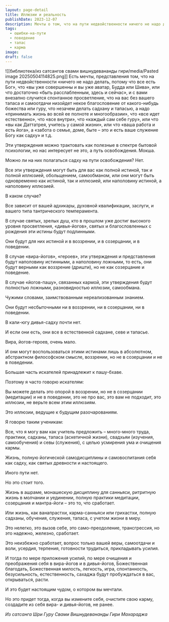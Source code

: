 ```yaml
---
layout: page-detail
title: Иллюзии и реальность
publishDate: 2023-12-07
description: Мечты о том, что на пути недвойственности ничего не надо делать и просветление придёт само, - иллюзия для большинства. Эти идеи могут быть истиной только для зрелых душ, дивья-йогов, но для большинства они ведут к разочарованиям. Путь освобождения требует труда, практики, самодисциплины, тапаса, изучения и служения. Только преодолевая себя, очищая карму и прикладывая усилия, можно достичь настоящей свободы.
tags:
  - ошибки-на-пути
  - поведение
  - тапас
  - карма
image: 
draft: false
---
```

![[библиотека/из сатсангов свами вишнудевананды гири/media/Pasted image 20250504114825.png]]
 Есть мечты, представления том, что на пути недвойственности «ничего не надо делать, потому что все есть Бог», что «вы уже совершенны и вы уже аватар, Будда или Шива», или что достаточно «быть расслабленным, здесь и сейчас», и с вами внезапно случится спонтанное просветление, что на вас без вашего тапаса и самоотдачи низойдет некое благословение от какого-нибудь божества или гуру, что незачем делать садхану и тапасью, а надо «принимать жизнь во всей ее полноте и многообразии», что «все идет естественно», что «все внутри», что «каждый сам себе гуру», или что «вы как Даттатрея, учитесь у самой жизни», или что «ваша работа и есть йога», а «забота о семье, доме, быте – это и есть ваше служение Богу как садху» и т.д.

 Эти утверждения можно трактовать как полезные в спектре бытовой психологии, но нас интересует не это, а путь освобождения. Мокша.

 Можно ли на них полагаться садху на пути освобождения? Нет.

 Все эти утверждения могут быть для вас как полной истиной, так и полной иллюзией, обольщением, самообманом, или они могут быть одновременно как истиной, так и иллюзией, или наполовину истиной, а наполовину иллюзией.

 В каком случае?

 Все зависит от вашей адхикары, духовной квалификации, заслуги, и вашего типа тантрического темперамента.

 В случае святых, зрелых душ, кто в прошлом уже достиг высокого уровня просветления, «дивья-йогов», святых и благословленных с рождения эти истины будут подлинными.

 Они будут для них истиной и в воззрении, и в созерцании, и в поведении.

 В случае «вира-йогов», «героев», эти утверждения и представления будут наполовину истинными, а наполовину ложными, то есть, они будут верными как воззрение (дришти), но не как созерцание и поведение.

 В случае «йогов-пашу», связанных кармой, эти утверждения будут полностью ложными, разновидностью иллюзии, самообмана.

 Чужими словами, заимствованным нереализованным знанием.

 Они будут несбыточными ни в воззрении, ни в созерцании, ни в поведении.

 В кали-югу дивья-садху почти нет.

 И если они есть, они все в естественной садхане, севе и тапасье.

 Вира, йогов-героев, очень мало.

 И они могут воспользоваться этими истинами лишь в абсолютном, абстрактном философском смысле, воззрении, но не в созерцании и не в поведении.

 Большая часть искателей принадлежит к пашу-бхаве.

 Поэтому я часто говорю искателям:

 Вы можете делать это опорой в воззрении, но не в созерцании (медитации) и не в поведении, это не про вас, это вам не подходит, это иллюзии, не верьте всем этим иллюзиям.

 Это иллюзии, ведущие к будущим разочарованиям.

 Я говорю таким ученикам:

 Все, что я могу вам как учитель предложить – много-много труда, практики, садханы, тапаса (аскетичной жизни), свадхьяи (изучения, самообучения) и севы (служения), с целью усмирения ума и очищения кармы.

 Жизнь, полную йогической самодисциплины и самовоспитания себя как садху, как святых древности и настоящего.

 Иного пути нет.

 Но это стоит того.

 Жизнь в ашраме, монашескую дисциплину для санньяси, ритритную жизнь в молчании и уединении, полную практики медитации, созерцания и мантра-йоги – это то, что сработает.

 Или жизнь, как ванапрастхи, карма-санньяси или грихастхи, полную садханы, обучения, служения, тапаса, с учетом жизни в миру.

 Это нелегко, это вызов себе, это само-преодоление, трансгрессия, но это надежно, железно, сработает.

 Это неизбежно сработает, вопрос только вашей веры, самоотдачи и воли, усердия, терпения, готовности трудиться, прикладывать усилия.

 И тогда по мере приложения усилий, по мере очищения и преображения себя в вира-йогов и в дивья-йогов, Божественная благодать, Божественная милость, легкость, игра, спонтанность, безусильность, естественность, сахаджа будут пробуждаться в вас, открываться, расти.

 И это будет настоящим чудом, о котором вы мечтали.

 Но это придет тогда, когда вы измените себя, очистите свою карму, создадите из себя вира- и дивья-йогов, не ранее.

*Из сатсанга Шри Гуру Свами Вишнудевананды Гири Махараджа*